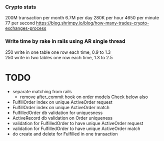 ### Crypto stats
200M transaction per month
6.7M per day
280K per hour
4650 per minute
77 per second
https://blog.shrimpy.io/blog/how-many-trades-crypto-exchanges-process

### Write time by rake in rails using AR single thread
250 write in one table one row each time, 0.9 to 1.3  
250 write in two tables one row each time, 1.3 to 2.5  



# TODO
- separate matching from rails
   -  remove after_commit hook on order models
Check below also
- FulfillOrder index on unique ActiveOrder request
- FulfillOrder index on unique ActiveOrder match
- FulfilledOrder db validation for uniquesness
- ActiveRecord db validation on Order uniqueness
- validation for FulfilledOrder to have unique ActiveOrder request  
- validation for FulfilledOrder to have unique ActiveOrder match
- do create and delete for Fulfilled in one transaction

